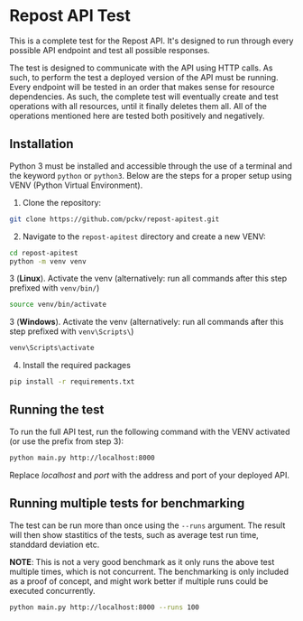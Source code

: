 # Repost API Test
This is a complete test for the Repost API. It's designed to run through every 
possible API endpoint and test all possible responses.

The test is designed to communicate with the API using HTTP calls. As such, to 
perform the test a deployed version of the API must be running. Every endpoint
will be tested in an order that makes sense for resource dependencies. As such,
the complete test will eventually create and test operations with all resources,
until it finally deletes them all. All of the operations mentioned here are 
tested both positively and negatively.

## Installation
Python 3 must be installed and accessible through the use of a terminal and the
keyword `python` or `python3`. Below are the steps for a proper setup using VENV
(Python Virtual Environment).

1. Clone the repository:
```bash
git clone https://github.com/pckv/repost-apitest.git
```

2. Navigate to the `repost-apitest` directory and create a new VENV:
```bash
cd repost-apitest
python -m venv venv
```

3 (**Linux**). Activate the venv (alternatively: run all commands after this step prefixed 
with `venv/bin/`)
```bash
source venv/bin/activate
```

3 (**Windows**). Activate the venv (alternatively: run all commands after this step prefixed
with `venv\Scripts\`)
```ps
venv\Scripts\activate
```

4. Install the required packages
```bash
pip install -r requirements.txt
```

## Running the test
To run the full API test, run the following command with the VENV activated (or use the prefix 
from step 3):
```bash
python main.py http://localhost:8000
```

Replace *localhost* and *port* with the address and port of your deployed API.

## Running multiple tests for benchmarking
The test can be run more than once using the `--runs` argument. The result will then show
stastitics of the tests, such as average test run time, standdard deviation etc.

**NOTE**: This is not a very good benchmark as it only runs the above test multiple
times, which is not concurrent. The benchmarking is only included as a proof of concept, and
might work better if multiple runs could be executed concurrently.

```bash
python main.py http://localhost:8000 --runs 100
```
